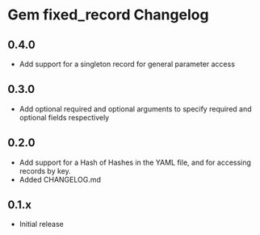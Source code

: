 # Gem fixed_record Changelog

## 0.4.0
* Add support for a singleton record for general parameter access

## 0.3.0
* Add optional required and optional arguments to specify required and optional fields respectively

## 0.2.0
* Add support for a Hash of Hashes in the YAML file, and for
accessing records by key. 
* Added CHANGELOG.md

## 0.1.x
* Initial release
